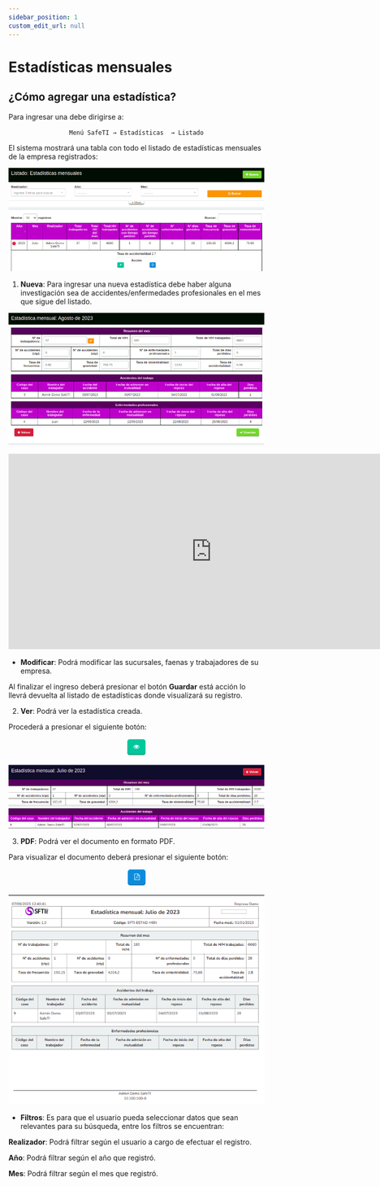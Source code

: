 ```yaml
---
sidebar_position: 1
custom_edit_url: null
---
```

# Estadísticas mensuales
## ¿Cómo agregar una estadística?
Para ingresar una debe dirigirse a:

<div align="center">

```bash
Menú SafeTI → Estadísticas  → Listado
```
</div>

El sistema mostrará una tabla con todo el listado de estadísticas mensuales de la empresa registrados:

<div align="center">

![listado](/img/img_manual/img_estadisticas/2023-09-07_12-09.png)

</div>

1. **Nueva**: Para ingresar una nueva estadística debe haber alguna investigación sea de accidentes/enfermedades profesionales en el mes que sigue del listado.

<div align="center">

![agregar](/img/img_manual/img_estadisticas/2023-09-07_12-12.png)

</div>

<div align="center">

<iframe width="800" height="384" src="https://www.youtube.com/embed/z3EYPHewUnQ?si=c-9-kqhbXjVljvKG" title="YouTube video player" frameborder="0" allow="accelerometer; autoplay; clipboard-write; encrypted-media; gyroscope; picture-in-picture; web-share" allowfullscreen></iframe>

</div>
 


* **Modificar**: Podrá modificar las sucursales, faenas y trabajadores de su empresa.

Al finalizar el ingreso deberá presionar el botón **Guardar** está acción lo llevrá devuelta al listado de estadísticas donde visualizará su registro.

2. **Ver**: Podrá ver la estadística creada.

Procederá a presionar el siguiente botón:

<div align="center">

![icono ver](/img/img_manual/img_estadisticas/icono_ver.png)

</div>

<div align="center">

![ver](/img/img_manual/img_estadisticas/2023-09-07_12-39.png)

</div>

3. **PDF**: Podrá ver el documento en formato PDF.

Para visualizar el documento deberá presionar el siguiente botón:

<div align="center">

![icono documento](/img/img_manual/img_estadisticas/icono_documento.png)

</div>


<div align="center">

![pdf](/img/img_manual/img_estadisticas/2023-09-07_12-41.png)

</div>

* **Filtros**: Es para que el usuario pueda seleccionar datos que sean relevantes para su búsqueda, entre los filtros se encuentran:

 **Realizador**: Podrá filtrar según el usuario a cargo de efectuar el registro.

 **Año**: Podrá filtrar según el año que registró.

 **Mes**: Podrá filtrar según el mes que registró.









